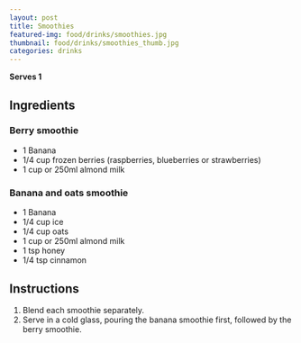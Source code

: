 ```yaml
---
layout: post
title: Smoothies
featured-img: food/drinks/smoothies.jpg
thumbnail: food/drinks/smoothies_thumb.jpg
categories: drinks
---
```


**Serves 1**

## Ingredients

### Berry smoothie

- 1 Banana
- 1/4 cup frozen berries (raspberries, blueberries or strawberries)
- 1 cup or 250ml almond milk

### Banana and oats smoothie

- 1 Banana
- 1/4 cup ice
- 1/4 cup oats
- 1 cup or 250ml almond milk
- 1 tsp honey
- 1/4 tsp cinnamon

## Instructions

1. Blend each smoothie separately.
1. Serve in a cold glass, pouring the banana smoothie first, followed by the berry smoothie.
